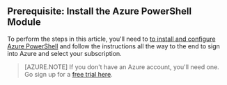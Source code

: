 ## <a name="prerequisite-install-the-azure-powershell-module"></a>Prerequisite: Install the Azure PowerShell Module
To perform the steps in this article, you'll need to [to install and configure Azure PowerShell](../articles/powershell-install-configure.md) and follow the instructions all the way to the end to sign into Azure and select your subscription.

> [AZURE.NOTE] If you don't have an Azure account, you'll need one. Go sign up for a [free trial here](../articles/active-directory/sign-up-organization.md). 